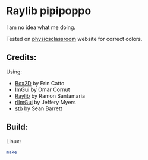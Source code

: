 # Raylib pipipoppo

I am no idea what me doing.

Tested on [physicsclassroom](https://www.physicsclassroom.com/Physics-Interactives/Light-and-Color/Color-Filters/Color-Filters-Interactive) website for correct colors.

## **Credits:**

Using:

- [Box2D](https://github.com/erincatto/box2d/releases/tag/v2.4.1) by Erin Catto
- [ImGui](https://github.com/ocornut/imgui) by Omar Cornut
- [Raylib](https://github.com/raysan5/raylib) by Ramon Santamaria
- [rlImGui](https://github.com/raylib-extras/rlImGui) by Jeffery Myers
- [stb](https://github.com/nothings/stb) by Sean Barrett

## **Build:**

Linux:
```sh
make
```
